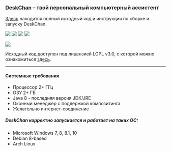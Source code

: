 ### [DeskChan](https://deskchan.info/) – твой персональный компьютерный ассистент

[Здесь](https://github.com/DeskChan/DeskChan/wiki)
 находится полный исходный код и инструкции по сборке и запуску DeskChan.

![](https://img.shields.io/badge/Java-1.8-orange.svg)
![](https://img.shields.io/badge/Kotlin-1.1.2-blue.svg)
![](https://img.shields.io/badge/Gradle-3.4-brightgreen.svg)
![](https://img.shields.io/badge/waifu-inside-blue.svg)


![](https://lh3.googleusercontent.com/eNFmO1O-gLNpVgMuzWJl8r8kaMugq8JGrGggUCRYdQHc3eWKniFjPTiLDJkKXRLh3zvRSlHi63C_C2gS3ihzVDdMvWBTFwFw_zlEJ3l6ZIGbezSX_Q-14vsHN-LyWXTAwF8foM8SjqubY2hrEfmNmugQMq2OzgGasQC5z-rbwy7AtM0GWcojpjzC3CP_J-EIH9yN8mWr1XO4krOmi-pYeFll7XJ2U653xFZ7OW3ju8WDSKWrTcrr8M0mcg1XUqAhvDpIQD0WG66sQrfpyv0m_M5Bg9fHxR9NX0JrlfPgdiPzSUfZyo-D1KYVY_gsR2vqIN_8X2jI_CDy6jtGkUpNUTdSp0-fo_8DeN8-dVTAp1-vxPq73mFqy0LNPalftlzRWv8ICiCu_W49AWNOyrXXEak28LPJqYDXyjDPjL1XHdHa7t1fno_Iu0FWVwRHCxkRbe93-giKXsDS8__phz_jwqZNHupXWZREe6-uDPWRX-08TNKh7e3tBsIxK7jpAadgdbsz0OOvDztt-j34liApBxhBKg49cSkmnFAk1QkU3izyveLVR5RHPnb5Hete2qkEMpQkpq9StL2tuexRExMBHQk6svvN_Xe5lyoQspMDGYJJ0am_zmo=w780-h613-no)

Исходный код доступен под лицензией LGPL v3.0, с которой можно ознакомиться [здесь](https://github.com/DeskChan/DeskChan/blob/master/LICENSE).

------

#### Системные требования
* Процессор 2+ ГГц
* ОЗУ 2+ ГБ
* Java 8 - последняя версия JDK/JRE
* Оконный менеджер с поддержкой композитинга
* Желательно интернет-соединение
##### DeskChan корректно запускается и работает на таких ОС:
* Microsoft Windows 7, 8, 8.1, 10
* Debian 8-based
* Arch Linux
